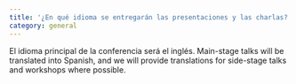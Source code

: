 ```yaml
---
title: '¿En qué idioma se entregarán las presentaciones y las charlas?'
category: general
---
```


El idioma principal de la conferencia será el inglés. Main-stage talks will be translated into Spanish, and we will provide translations for side-stage talks and workshops where possible.
